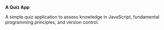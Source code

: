**A Quiz App**

A simple quiz application to assess knowledge in JavaScript, fundamental programming principles, and version control.
